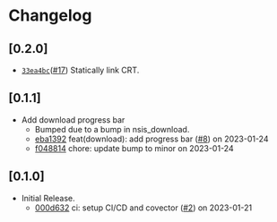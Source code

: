# Changelog

## \[0.2.0]

- [`33ea4bc`](https://www.github.com/tauri-apps/nsis-tauri-utils/commit/33ea4bcf2a573461ebc5181ef2921d8746005049)([#17](https://www.github.com/tauri-apps/nsis-tauri-utils/pull/17)) Statically link CRT.

## \[0.1.1]

- Add download progress bar
  - Bumped due to a bump in nsis_download.
  - [eba1392](https://www.github.com/tauri-apps/nsis-tauri-utils/commit/eba1392081d22879383ba1e21c6b7bceb19a42f2) feat(download): add progress bar ([#8](https://www.github.com/tauri-apps/nsis-tauri-utils/pull/8)) on 2023-01-24
  - [f048814](https://www.github.com/tauri-apps/nsis-tauri-utils/commit/f048814ba73b0f7436e9e25bb9cb0885e8e05fef) chore: update bump to minor on 2023-01-24

## \[0.1.0]

- Initial Release.
  - [000d632](https://www.github.com/tauri-apps/nsis-tauri-utils/commit/000d6326333f862741f1514de34542316445951e) ci: setup CI/CD and covector ([#2](https://www.github.com/tauri-apps/nsis-tauri-utils/pull/2)) on 2023-01-21
